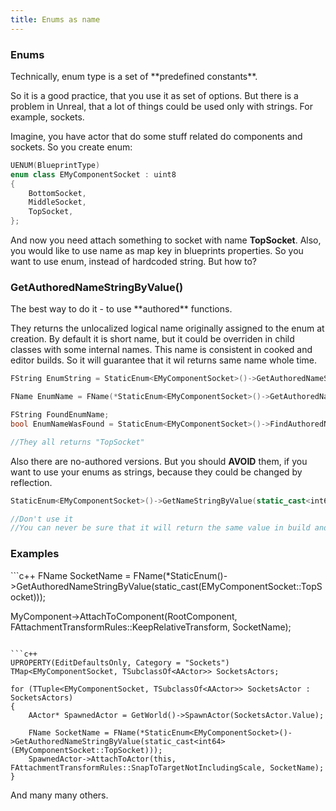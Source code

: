 ```yaml
---
title: Enums as name
---
```

<h3>Enums</h3>
Technically, enum type is a set of **predefined constants**.

So it is a good practice, that you use it as set of options.
But there is a problem in Unreal, that a lot of things could be used only with strings.
For example, sockets.

Imagine, you have actor that do some stuff related do components and sockets.
So you create enum:
```c++
UENUM(BlueprintType)
enum class EMyComponentSocket : uint8
{
    BottomSocket,
    MiddleSocket,
    TopSocket,
};
```
And now you need attach something to socket with name **TopSocket**. Also, you would like to use name as map key in blueprints properties. So you want to use enum, instead of hardcoded string.
But how to?

<h3>GetAuthoredNameStringByValue()</h3>
The best way to do it - to use **authored** functions.

They returns the unlocalized logical name originally assigned to the enum at creation.
By default it is short name, but it could be overriden in child classes with some internal names.
This name is consistent in cooked and editor builds.
So it will guarantee that it wil returns same name whole time.
```c++
FString EnumString = StaticEnum<EMyComponentSocket>()->GetAuthoredNameStringByValue(static_cast<int64>(EMyComponentSocket::TopSocket));

FName EnumName = FName(*StaticEnum<EMyComponentSocket>()->GetAuthoredNameStringByValue(static_cast<int64>(EMyComponentSocket::TopSocket)));

FString FoundEnumName;
bool EnumNameWasFound = StaticEnum<EMyComponentSocket>()->FindAuthoredNameStringByValue(FoundEnumName, static_cast<int64>(EMyComponentSocket::TopSocket));

//They all returns "TopSocket"
```

Also there are no-authored versions. But you should **AVOID** them, if you want to use your enums as strings, because they could be changed by reflection.
```c++
StaticEnum<EMyComponentSocket>()->GetNameStringByValue(static_cast<int64>(EMyComponentSocket::TopSocket));

//Don't use it
//You can never be sure that it will return the same value in build and editor
```

<h3>Examples</h3>
```c++
FName SocketName = FName(*StaticEnum<EMyComponentSocket>()->GetAuthoredNameStringByValue(static_cast<int64>(EMyComponentSocket::TopSocket)));

MyComponent->AttachToComponent(RootComponent, FAttachmentTransformRules::KeepRelativeTransform, SocketName);
```

```c++
UPROPERTY(EditDefaultsOnly, Category = "Sockets")
TMap<EMyComponentSocket, TSubclassOf<AActor>> SocketsActors;

for (TTuple<EMyComponentSocket, TSubclassOf<AActor>> SocketsActor : SocketsActors)
{
    AActor* SpawnedActor = GetWorld()->SpawnActor(SocketsActor.Value);
    
    FName SocketName = FName(*StaticEnum<EMyComponentSocket>()->GetAuthoredNameStringByValue(static_cast<int64>(EMyComponentSocket::TopSocket)));
    SpawnedActor->AttachToActor(this, FAttachmentTransformRules::SnapToTargetNotIncludingScale, SocketName);
}
```

And many many others.
